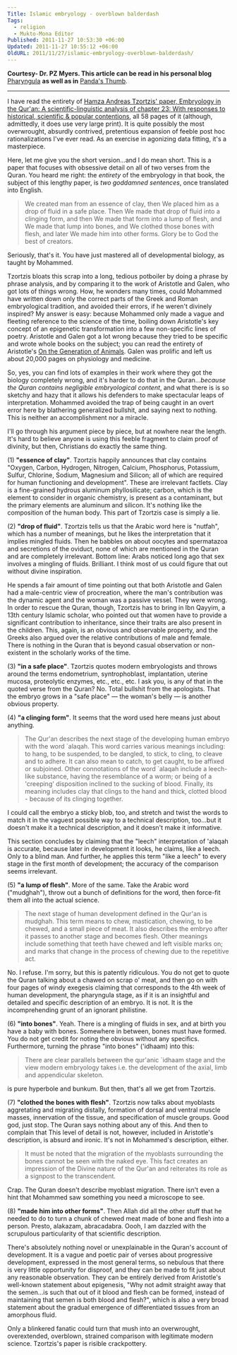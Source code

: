 ```yaml
---
Title: Islamic embryology - overblown balderdash
Tags:
  - religion
  - Mukto-Mona Editor
Published: 2011-11-27 10:53:30 +06:00
Updated: 2011-11-27 10:55:12 +06:00
OldURL: 2011/11/27/islamic-embryology-overblown-balderdash/
---
```


<strong>Courtesy- Dr. PZ Myers. This article can be read in his personal blog</strong> <a href="https://scienceblogs.com/pharyngula/">Pharyngula</a> <strong>as well as in</strong> <a href="https://pandasthumb.org/">Panda's Thumb</a>.

---------------------------------------

I have read the entirety of <a href="https://www.hamzatzortzis.com/?page_id=61">Hamza Andreas Tzortzis' paper, Embryology in the Qur'an: A scientific-linguistic analysis of chapter 23: With responses to historical, scientific & popular contentions</a>, all 58 pages of it (although, admittedly, it does use very large print). It is quite possibly the most overwrought, absurdly contrived, pretentious expansion of feeble post hoc rationalizations I've ever read. As an exercise in agonizing data fitting, it's a masterpiece.

Here, let me give you the short version…and I do mean short. This is a paper that focuses with obsessive detail on all of two verses from the Quran. You heard me right: the <em>entirety</em> of the embryology in that book, the subject of this lengthy paper, is <em>two goddamned sentences</em>, once translated into English.

<blockquote>We created man from an essence of clay, then We placed him as a drop of fluid in a safe place. Then We made that drop of fluid into a clinging form, and then We made that form into a lump of flesh, and We made that lump into bones, and We clothed those bones with flesh, and later We made him into other forms. Glory be to God the best of creators.</blockquote>

Seriously, that's it. You have just mastered all of developmental biology, as taught by Mohammed.

Tzortzis bloats this scrap into a long, tedious potboiler by doing a phrase by phrase analysis, and by comparing it to the work of Aristotle and Galen, who got lots of things wrong. How, he wonders many times, could Mohammed have written down only the correct parts of the Greek and Roman embryological tradition, and avoided their errors, if he weren't divinely inspired? My answer is easy: because Mohammed only made a vague and fleeting reference to the science of the time, boiling down Aristotle's key concept of an epigenetic transformation into a few non-specific lines of poetry. Aristotle and Galen got a lot wrong because they tried to be specific and wrote whole books on the subject; you can read the entirety of Aristotle's <a href="https://ebooks.adelaide.edu.au/a/aristotle/generation/">On the Generation of Animals</a>. Galen was prolific and left us about 20,000 pages on physiology and medicine.

So, yes, you can find lots of examples in their work where they got the biology completely wrong, and it's harder to do that in the Quran…<em>because the Quran contains negligible embryological content</em>, and what there is is so sketchy and hazy that it allows his defenders to make spectacular leaps of interpretation. Mohammed avoided the trap of being caught in an overt error here by blathering generalized bullshit, and saying next to nothing. This is neither an accomplishment nor a miracle.

I'll go through his argument piece by piece, but at nowhere near the length. It's hard to believe anyone is using this feeble fragment to claim proof of divinity, but then, Christians do exactly the same thing.

(1) <strong>"essence of clay"</strong>. Tzortzis happily announces that clay contains "Oxygen, Carbon, Hydrogen, Nitrogen, Calcium, Phosphorus, Potassium, Sulfur, Chlorine, Sodium, Magnesium and Silicon; all of which are required for human functioning and development". These are irrelevant factlets. Clay is a fine-grained hydrous aluminum phyllosilicate; carbon, which is the element to consider in organic chemistry, is present as a contaminant, but the primary elements are aluminum and silicon. It's nothing like the composition of the human body. This part of Tzortzis case is simply a lie.

(2) <strong>"drop of fluid"</strong>. Tzortzis tells us that the Arabic word here is "nutfah", which has a number of meanings, but he likes the interpretation that it implies mingled fluids. Then he babbles on about oocytes and spermatazoa and secretions of the oviduct, none of which are mentioned in the Quran and are completely irrelevant. Bottom line: Arabs noticed long ago that sex involves a mingling of fluids. Brilliant. I think most of us could figure that out without divine inspiration.

He spends a fair amount of time pointing out that both Aristotle and Galen had a male-centric view of procreation, where the man's contribution was the dynamic agent and the woman was a passive vessel. They were wrong. In order to rescue the Quran, though, Tzortzis has to bring in Ibn Qayyim, a 13th century Islamic scholar, who pointed out that women have to provide a significant contribution to inheritance, since their traits are also present in the children. This, again, is an obvious and observable property, and the Greeks also argued over the relative contributions of male and female. There is nothing in the Quran that is beyond casual observation or non-existent in the scholarly works of the time.

(3) <strong>"in a safe place"</strong>. Tzortzis quotes modern embryologists and throws around the terms endometrium, syntrophoblast, implantation, uterine mucosa, proteolytic enzymes, etc., etc., etc. I ask you, is any of that in the quoted verse from the Quran? No. Total bullshit from the apologists. That the embryo grows in a "safe place" — the woman's belly — is another obvious property.

(4) <strong>"a clinging form"</strong>. It seems that the word used here means just about anything.

<blockquote>The Qur'an describes the next stage of the developing human embryo with the word `alaqah. This word carries various meanings including: to hang, to be suspended, to be dangled, to stick, to cling, to cleave and to adhere. It can also mean to catch, to get caught, to be affixed or subjoined. Other connotations of the word `alaqah include a leech-like substance, having the resemblance of a worm; or being of a 'creeping' disposition inclined to the sucking of blood. Finally, its meaning includes clay that clings to the hand and thick, clotted blood - because of its clinging together.</blockquote>

I could call the embryo a sticky blob, too, and stretch and twist the words to match it in the vaguest possible way to a technical description, too…but it doesn't make it a technical description, and it doesn't make it informative.

This section concludes by claiming that the "leech" interpretation of 'alaqah is accurate, because later in development it looks, he claims, like a leech. Only to a blind man. And further, he applies this term "like a leech" to every stage in the first month of development; the accuracy of the comparison seems irrelevant.

(5) <strong>"a lump of flesh"</strong>. More of the same. Take the Arabic word ("mudghah"), throw out a bunch of definitions for the word, then force-fit them all into the actual science.

<blockquote>The next stage of human development defined in the Qur'an is mudghah. This term means to chew, mastication, chewing, to be chewed, and a small piece of meat. It also describes the embryo after it passes to another stage and becomes flesh. Other meanings include something that teeth have chewed and left visible marks on; and marks that change in the process of chewing due to the repetitive act.</blockquote>

No. I refuse. I'm sorry, but this is patently ridiculous. You do not get to quote the Quran talking about a chawed on scrap o' meat, and then go on with four pages of windy exegesis claiming that corresponds to the 4th week of human development, the pharyngula stage, as if it is an insightful and detailed and specific description of an embryo. It is not. It is the incomprehending grunt of an ignorant philistine.

(6) <strong>"into bones"</strong>. Yeah. There is a mingling of fluids in sex, and at birth you have a baby with bones. Somewhere in between, bones must have formed. You do not get credit for noting the obvious without any specifics. Furthermore, turning the phrase "into bones" ('idhaam) into this:

<blockquote>There are clear parallels between the qur'anic `idhaam stage and the view modern embryology takes i.e. the development of the axial, limb and appendicular skeleton.</blockquote>

is pure hyperbole and bunkum. But then, that's all we get from Tzortzis.

(7) <strong>"clothed the bones with flesh"</strong>. Tzortzis now talks about myoblasts aggretating and migrating distally, formation of dorsal and ventral muscle masses, innervation of the tissue, and specification of muscle groups. Good god, just stop. The Quran says nothing about any of this. And then to complain that This level of detail is not, however, included in Aristotle's description, is absurd and ironic. It's not in Mohammed's description, either.



<blockquote>It must be noted that the migration of the myoblasts surrounding the bones cannot be seen with the naked eye. This fact creates an impression of the Divine nature of the Qur'an and reiterates its role as a signpost to the transcendent.</blockquote>

Crap. The Quran doesn't describe myoblast migration. There isn't even a hint that Mohammed saw something you need a microscope to see.

(8)</code> <strong>"made him into other forms"</strong>. Then Allah did all the other stuff that he needed to do to turn a chunk of chewed meat made of bone and flesh into a person. Presto, alakazam, abracadabra. Oooh, I am dazzled with the scrupulous particularity of that scientific description.

There's absolutely nothing novel or unexplainable in the Quran's account of development. It is a vague and poetic pair of verses about progressive development, expressed in the most general terms, so nebulous that there is very little opportunity for disproof, and they can be made to fit just about any reasonable observation. They can be entirely derived from Aristotle's well-known statement about epigenesis, "Why not admit straight away that the semen...is such that out of it blood and flesh can be formed, instead of maintaining that semen is both blood and flesh?", which is also a very broad statement about the gradual emergence of differentiated tissues from an amorphous fluid.

Only a blinkered fanatic could turn that mush into an overwrought, overextended, overblown, strained comparison with legitimate modern science. Tzortzis's paper is risible crackpottery.














